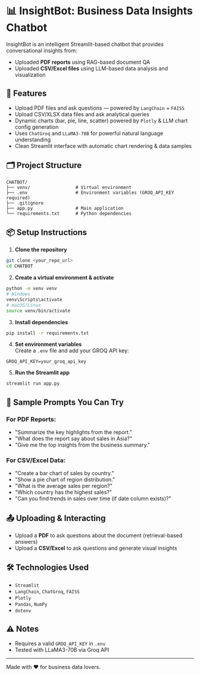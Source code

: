 # 📊 InsightBot: Business Data Insights Chatbot

InsightBot is an intelligent Streamlit-based chatbot that provides conversational insights from:

- Uploaded **PDF reports** using RAG-based document QA
- Uploaded **CSV/Excel files** using LLM-based data analysis and visualization

## 🚀 Features

- Upload PDF files and ask questions — powered by `LangChain` + `FAISS`
- Upload CSV/XLSX data files and ask analytical queries
- Dynamic charts (bar, pie, line, scatter) powered by `Plotly` & LLM chart config generation
- Uses `ChatGroq` and `LLaMA3-70B` for powerful natural language understanding
- Clean Streamlit interface with automatic chart rendering & data samples

## 🗂️ Project Structure

```
CHATBOT/
├── venv/                 # Virtual environment
├── .env                  # Environment variables (GROQ_API_KEY required)
├── .gitignore
├── app.py                # Main application
└── requirements.txt      # Python dependencies
```

## 📦 Setup Instructions

1. **Clone the repository**

```bash
git clone <your_repo_url>
cd CHATBOT
```

2. **Create a virtual environment & activate**

```bash
python -m venv venv
# Windows
venv\Scripts\activate
# macOS/Linux
source venv/bin/activate
```

3. **Install dependencies**

```bash
pip install -r requirements.txt
```

4. **Set environment variables**  
   Create a `.env` file and add your GROQ API key:

```
GROQ_API_KEY=your_groq_api_key
```

5. **Run the Streamlit app**

```bash
streamlit run app.py
```

## 🧪 Sample Prompts You Can Try

### For PDF Reports:

- "Summarize the key highlights from the report."
- "What does the report say about sales in Asia?"
- "Give me the top insights from the business summary."

### For CSV/Excel Data:

- "Create a bar chart of sales by country."
- "Show a pie chart of region distribution."
- "What is the average sales per region?"
- "Which country has the highest sales?"
- "Can you find trends in sales over time (if date column exists)?"

## 📤 Uploading & Interacting

- Upload a **PDF** to ask questions about the document (retrieval-based answers)
- Upload a **CSV/Excel** to ask questions and generate visual insights

## 🛠️ Technologies Used

- `Streamlit`
- `LangChain`, `ChatGroq`, `FAISS`
- `Plotly`
- `Pandas`, `NumPy`
- `dotenv`

## ⚠️ Notes

- Requires a valid `GROQ_API_KEY` in `.env`
- Tested with LLaMA3-70B via Groq API

---

Made with ❤️ for business data lovers.

